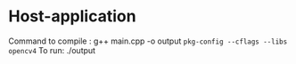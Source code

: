 # Host-application
Command to compile : g++ main.cpp -o output `pkg-config --cflags --libs opencv4`
To run: ./output
